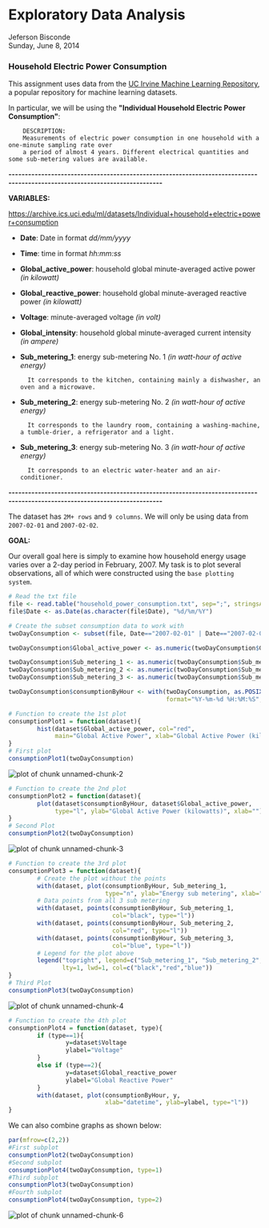 # Exploratory Data Analysis
Jeferson Bisconde  
Sunday, June 8, 2014  

### Household Electric Power Consumption

This assignment uses data from the [UC Irvine Machine Learning Repository](http://archive.ics.uci.edu/ml/), a popular repository for machine learning datasets. 

In particular, we will be using the **"Individual Household Electric Power Consumption"**:

        DESCRIPTION: 
        Measurements of electric power consumption in one household with a one-minute sampling rate over 
        a period of almost 4 years. Different electrical quantities and some sub-metering values are available.
**---------------------------------------------------------------------------------------------------------------------------**

**VARIABLES:**

<https://archive.ics.uci.edu/ml/datasets/Individual+household+electric+power+consumption>

* **Date**: Date in format *dd/mm/yyyy*

* **Time**: time in format *hh:mm:ss*

* **Global_active_power**: household global minute-averaged active power *(in kilowatt)*

* **Global_reactive_power**: household global minute-averaged reactive power *(in kilowatt)*

* **Voltage**: minute-averaged voltage *(in volt)*

* **Global_intensity**: household global minute-averaged current intensity *(in ampere)*

* **Sub_metering_1**: energy sub-metering No. 1 *(in watt-hour of active energy)*
        
        It corresponds to the kitchen, containing mainly a dishwasher, an oven and a microwave.

* **Sub_metering_2**: energy sub-metering No. 2 *(in watt-hour of active energy)*

        It corresponds to the laundry room, containing a washing-machine, a tumble-drier, a refrigerator and a light.

* **Sub_metering_3**: energy sub-metering No. 3 *(in watt-hour of active energy)*

        It corresponds to an electric water-heater and an air-conditioner.

**---------------------------------------------------------------------------------------------------------------------------**

The dataset has `2M+ rows` and `9 columns`. We will only be using data from `2007-02-01` and `2007-02-02`.

**GOAL:**

Our overall goal here is simply to examine how household energy usage varies over a 2-day period in February, 2007. My task is to plot several observations, all of which were constructed using the `base plotting system`.


```r
# Read the txt file
file <- read.table("household_power_consumption.txt", sep=";", stringsAsFactors=FALSE, header=TRUE)
file$Date <- as.Date(as.character(file$Date), "%d/%m/%Y")

# Create the subset consumption data to work with
twoDayConsumption <- subset(file, Date=="2007-02-01" | Date=="2007-02-02")

twoDayConsumption$Global_active_power <- as.numeric(twoDayConsumption$Global_active_power)

twoDayConsumption$Sub_metering_1 <- as.numeric(twoDayConsumption$Sub_metering_1)
twoDayConsumption$Sub_metering_2 <- as.numeric(twoDayConsumption$Sub_metering_2)
twoDayConsumption$Sub_metering_3 <- as.numeric(twoDayConsumption$Sub_metering_3)

twoDayConsumption$consumptionByHour <- with(twoDayConsumption, as.POSIXct(paste(as.character(Date), Time), 
                                            format="%Y-%m-%d %H:%M:%S", by="hour", length.out=24*2))
```


```r
# Function to create the 1st plot
consumptionPlot1 = function(dataset){
        hist(dataset$Global_active_power, col="red", 
             main="Global Active Power", xlab="Global Active Power (kilowatts)")
}
# First plot
consumptionPlot1(twoDayConsumption)
```

![plot of chunk unnamed-chunk-2](./Household_Electric_Power_Consumption_files/figure-html/unnamed-chunk-2.png) 


```r
# Function to create the 2nd plot
consumptionPlot2 = function(dataset){
        plot(dataset$consumptionByHour, dataset$Global_active_power, 
             type="l", ylab="Global Active Power (kilowatts)", xlab="")
}
# Second Plot
consumptionPlot2(twoDayConsumption)
```

![plot of chunk unnamed-chunk-3](./Household_Electric_Power_Consumption_files/figure-html/unnamed-chunk-3.png) 


```r
# Function to create the 3rd plot
consumptionPlot3 = function(dataset){
        # Create the plot without the points
        with(dataset, plot(consumptionByHour, Sub_metering_1, 
                           type="n", ylab="Energy sub metering", xlab=""))
        # Data points from all 3 sub metering
        with(dataset, points(consumptionByHour, Sub_metering_1, 
                             col="black", type="l"))
        with(dataset, points(consumptionByHour, Sub_metering_2, 
                             col="red", type="l"))
        with(dataset, points(consumptionByHour, Sub_metering_3, 
                             col="blue", type="l"))
        # Legend for the plot above
        legend("topright", legend=c("Sub_metering_1", "Sub_metering_2", "Sub_metering_3"), 
               lty=1, lwd=1, col=c("black","red","blue"))
}
# Third Plot
consumptionPlot3(twoDayConsumption)
```

![plot of chunk unnamed-chunk-4](./Household_Electric_Power_Consumption_files/figure-html/unnamed-chunk-4.png) 


```r
# Function to create the 4th plot
consumptionPlot4 = function(dataset, type){
        if (type==1){
                y=dataset$Voltage
                ylabel="Voltage"
        }
        else if (type==2){
                y=dataset$Global_reactive_power
                ylabel="Global Reactive Power"
        }
        with(dataset, plot(consumptionByHour, y, 
                           xlab="datetime", ylab=ylabel, type="l"))
}
```

We can also combine graphs as shown below:


```r
par(mfrow=c(2,2))
#First subplot
consumptionPlot2(twoDayConsumption)
#Second subplot
consumptionPlot4(twoDayConsumption, type=1)
#Third subplot
consumptionPlot3(twoDayConsumption)
#Fourth subplot
consumptionPlot4(twoDayConsumption, type=2)
```

![plot of chunk unnamed-chunk-6](./Household_Electric_Power_Consumption_files/figure-html/unnamed-chunk-6.png) 
